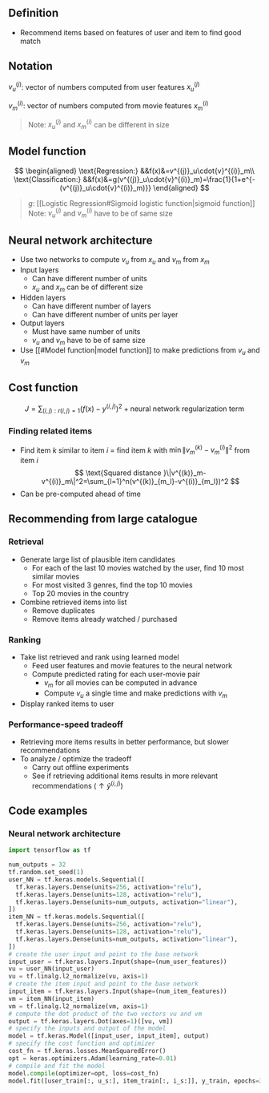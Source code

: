 ## Definition

- Recommend items based on features of user and item to find good match

## Notation

$v^{(j)}_u$: vector of numbers computed from user features $x^{(j)}_u$

$v^{(i)}_m$: vector of numbers computed from movie features $x^{(i)}_m$

> Note: $x^{(j)}_u$ and $x^{(i)}_m$ can be different in size

## Model function

$$
\begin{aligned}
\text{Regression:}
&&f(x)&=v^{(j)}_u\cdot{v}^{(i)}_m\\
\text{Classification:}
&&f(x)&=g(v^{(j)}_u\cdot{v}^{(i)}_m)=\frac{1}{1+e^{-(v^{(j)}_u\cdot{v}^{(i)}_m)}}
\end{aligned}
$$
> $g$: [[Logistic Regression#Sigmoid logistic function|sigmoid function]]
> Note: $v^{(j)}_u$ and $v^{(i)}_m$ have to be of same size

## Neural network architecture

- Use two networks to compute $v_u$ from $x_u$ and  $v_m$ from $x_m$
- Input layers
  - Can have different number of units
  - $x_u$ and $x_m$ can be of different size
- Hidden layers
  - Can have different number of layers
  - Can have different number of units per layer
- Output layers
  - Must have same number of units
  - $v_u$ and $v_m$ have to be of same size
- Use [[#Model function|model function]] to make predictions from $v_u$ and $v_m$

## Cost function

$$
J=\sum_{(i,j):r(i,j)=1}(f(x)-y^{(i,j)})^2+\text{neural network regularization term}
$$

### Finding related items

- Find item $k$ similar to item $i$ = find item $k$ with $\min\|v^{(k)}_m-v^{(i)}_m\|^2$ from item $i$
$$
\text{Squared distance }\|v^{(k)}_m-v^{(i)}_m\|^2=\sum_{l=1}^n(v^{(k)}_{m_l}-v^{(i)}_{m_l})^2
$$
- Can be pre-computed ahead of time

## Recommending from large catalogue

### Retrieval 

- Generate large list of plausible item candidates
	- For each of the last 10 movies watched by the user, find 10 most similar movies
	- For most visited 3 genres, find the top 10 movies
	- Top 20 movies in the country
- Combine retrieved items into list
	- Remove duplicates
	- Remove items already watched / purchased

### Ranking

- Take list retrieved and rank using learned model
  - Feed user features and movie features to the neural network
  - Compute predicted rating for each user-movie pair
    - $v_m$ for all movies can be computed in advance
    - Compute $v_u$ a single time and make predictions with $v_m$
- Display ranked items to user

### Performance-speed tradeoff

- Retrieving more items results in better performance, but slower recommendations
- To analyze / optimize the tradeoff
	- Carry out offline experiments
	- See if retrieving additional items results in more relevant recommendations ($\uparrow\hat{y}^{(i,j)}$)

## Code examples

### Neural network architecture

```python
import tensorflow as tf

num_outputs = 32
tf.random.set_seed(1)
user_NN = tf.keras.models.Sequential([
  tf.keras.layers.Dense(units=256, activation="relu"),
  tf.keras.layers.Dense(units=128, activation="relu"),
  tf.keras.layers.Dense(units=num_outputs, activation="linear"),
])
item_NN = tf.keras.models.Sequential([
  tf.keras.layers.Dense(units=256, activation="relu"),
  tf.keras.layers.Dense(units=128, activation="relu"),
  tf.keras.layers.Dense(units=num_outputs, activation="linear"),
])
# create the user input and point to the base network
input_user = tf.keras.layers.Input(shape=(num_user_features))
vu = user_NN(input_user)
vu = tf.linalg.l2_normalize(vu, axis=1)
# create the item input and point to the base network
input_item = tf.keras.layers.Input(shape=(num_item_features))
vm = item_NN(input_item)
vm = tf.linalg.l2_normalize(vm, axis=1)
# compute the dot product of the two vectors vu and vm
output = tf.keras.layers.Dot(axes=1)([vu, vm])
# specify the inputs and output of the model
model = tf.keras.Model([input_user, input_item], output)
# specify the cost function and optimizer
cost_fn = tf.keras.losses.MeanSquaredError()
opt = keras.optimizers.Adam(learning_rate=0.01)
# compile and fit the model
model.compile(optimizer=opt, loss=cost_fn)
model.fit([user_train[:, u_s:], item_train[:, i_s:]], y_train, epochs=30)
```
